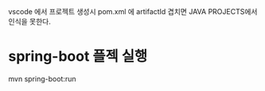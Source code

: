 vscode 에서 프로젝트 생성시 pom.xml 에 artifactId 겹치면 JAVA PROJECTS에서 인식을 못한다.

# spring-boot 플젝 실행

mvn spring-boot:run
